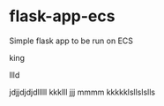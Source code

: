 # flask-app-ecs
Simple flask app to be run on ECS

king 

llld

jdjjdjdjdlllll
kkklll
jjj
mmmm
kkkkklsllslslls
